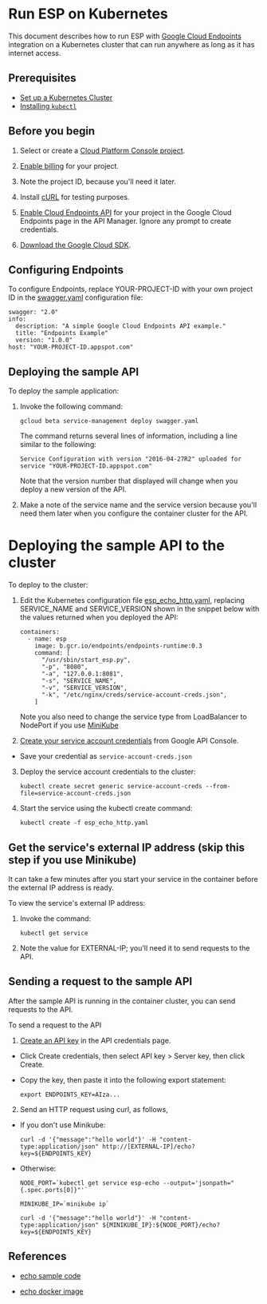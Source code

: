 # Run ESP on Kubernetes

This document describes how to run ESP with
[Google Cloud Endpoints](https://cloud.google.com/endpoints/) integration on a
Kubernetes cluster that can run anywhere as long as it has internet access.

## Prerequisites

* [Set up a Kubernetes Cluster](http://kubernetes.io/docs/getting-started-guides/)
* [Installing `kubectl`](http://kubernetes.io/docs/user-guide/prereqs/)

## Before you begin

1. Select or create a [Cloud Platform Console project](https://console.cloud.google.com/project).

2. [Enable billing](https://support.google.com/cloud/answer/6293499#enable-billing) for your project.

3. Note the project ID, because you'll need it later.

4. Install [cURL](https://curl.haxx.se/download.html) for testing purposes.

5. [Enable Cloud Endpoints API](https://console.cloud.google.com/apis/api/endpoints.googleapis.com/overview)
   for your project in the Google Cloud Endpoints page in the API Manager.
   Ignore any prompt to create credentials.

6. [Download the Google Cloud SDK](https://cloud.google.com/sdk/docs/quickstarts).

## Configuring Endpoints

To configure Endpoints, replace YOUR-PROJECT-ID with your own project ID in
the [swagger.yaml](swagger.yaml) configuration file:
    
   ```
   swagger: "2.0"
   info:
     description: "A simple Google Cloud Endpoints API example."
     title: "Endpoints Example"
     version: "1.0.0"
   host: "YOUR-PROJECT-ID.appspot.com"
   ```

## Deploying the sample API

To deploy the sample application:

1. Invoke the following command:

   ```
   gcloud beta service-management deploy swagger.yaml
   ```

   The command returns several lines of information, including a line similar to the following:

   ```
   Service Configuration with version "2016-04-27R2" uploaded for service "YOUR-PROJECT-ID.appspot.com"
   ```

   Note that the version number that displayed will change when you deploy a new
version of the API.

2. Make a note of the service name and the service version because you'll need
them later when you configure the container cluster for the API.

# Deploying the sample API to the cluster #

To deploy to the cluster:

1. Edit the Kubernetes configuration file [esp_echo_http.yaml](esp_echo_http.yaml),
replacing SERVICE_NAME and SERVICE_VERSION shown in the snippet below with the
values returned when you deployed the API:

   ```
   containers:
     - name: esp
       image: b.gcr.io/endpoints/endpoints-runtime:0.3
       command: [
         "/usr/sbin/start_esp.py",
         "-p", "8080",
         "-a", "127.0.0.1:8081",
         "-s", "SERVICE_NAME",
         "-v", "SERVICE_VERSION",
         "-k", "/etc/nginx/creds/service-account-creds.json",
       ]
   ```

   Note you also need to change the service type from LoadBalancer to NodePort
   if you use [MiniKube](http://kubernetes.io/docs/getting-started-guides/minikube/)

2. [Create your service account credentials](https://cloud.google.com/storage/docs/authentication#generating-a-private-key)
   from Google API Console.

  * Save your credential as `service-account-creds.json`

3. Deploy the service account credentials to the cluster:

   ```
   kubectl create secret generic service-account-creds --from-file=service-account-creds.json
   ```

4. Start the service using the kubectl create command:

   ```
   kubectl create -f esp_echo_http.yaml
   ```

## Get the service's external IP address (skip this step if you use Minikube)

It can take a few minutes after you start your service in the container before
the external IP address is ready.

To view the service's external IP address:

1. Invoke the command:

   ```
   kubectl get service
   ```

2. Note the value for EXTERNAL-IP; you'll need it to send requests to the API.

## Sending a request to the sample API

After the sample API is running in the container cluster, you can send requests
to the API.

To send a request to the API

1. [Create an API key](https://console.cloud.google.com/apis/credentials)
   in the API credentials page.

  * Click Create credentials, then select API key > Server key, then click
    Create.

  * Copy the key, then paste it into the following export statement:

    ```
    export ENDPOINTS_KEY=AIza...
    ```

2. Send an HTTP request using curl, as follows,

  * If you don't use Minikube:

    ```
    curl -d '{"message":"hello world"}' -H "content-type:application/json" http://[EXTERNAL-IP]/echo?key=${ENDPOINTS_KEY}
    ```

  * Otherwise:

    ```
    NODE_PORT=`kubectl get service esp-echo --output='jsonpath="{.spec.ports[0]}"'`

    MINIKUBE_IP=`minikube ip`

    curl -d '{"message":"hello world"}' -H "content-type:application/json" ${MINIKUBE_IP}:${NODE_PORT}/echo?key=${ENDPOINTS_KEY}
    ```

## References

  * [echo sample code](https://github.com/GoogleCloudPlatform/python-docs-samples/tree/master/appengine/flexible/endpoints)

  * [echo docker image](https://github.com/GoogleCloudPlatform/python-docs-samples/blob/master/appengine/flexible/endpoints/Dockerfile.container-engine)
